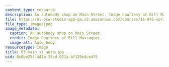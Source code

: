 ```yaml
---
content_type: resource
description: An autobody shop on Main Street. Image Courtesy of Bill Massaquoi.
file: https://ol-ocw-studio-app-qa.s3.amazonaws.com/courses/11-945-springfield-studio-fall-2005/8c8be254442b35ed021abf120e4ce4f5_03_main_st_auto.jpg
file_type: image/jpeg
image_metadata:
  caption: An autobody shop on Main Street.
  credit: Image Courtesy of Bill Massaquoi.
  image-alt: Auto body.
resourcetype: Image
title: 03_main_st_auto.jpg
uid: 8c8be254-442b-35ed-021a-bf120e4ce4f5
---
```


